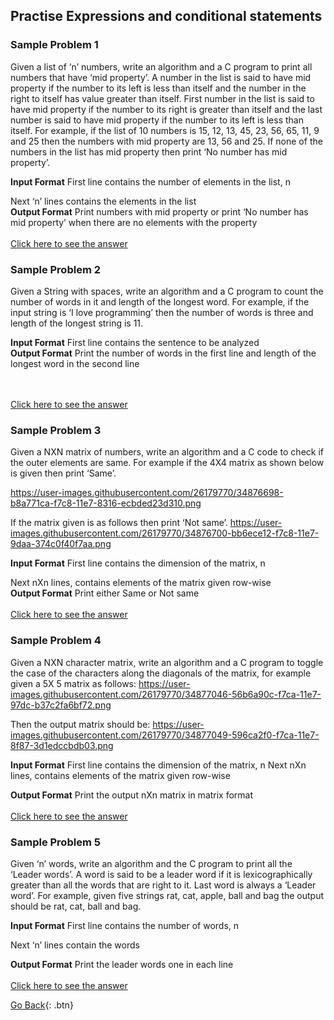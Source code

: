## Practise Expressions and conditional statements

### Sample Problem 1
Given a list of ‘n’ numbers, write an algorithm and a C program to print all numbers that have ‘mid property’. A number in the list is said to have mid property if the number to its left is less than itself and the number in the right to itself has value greater than itself. First number in the list is said to have mid property if the number to its right is greater than itself and the last number is said to have mid property if the number to its left is less than itself. For example, if the list of 10 numbers is 15, 12, 13, 45, 23, 56, 65, 11, 9 and 25 then the numbers with mid property are 13, 56 and 25. If none of the numbers in the list has mid property then print ‘No number has mid property’.

<b>Input Format</b>
First line contains the number of elements in the list, n

Next ‘n’ lines contains the elements in the list <br />
<b>Output Format</b>
Print numbers with mid property or print ‘No number has mid property’ when there are no elements with the property
<br /><br />
[Click here to see the answer](ques1.c)

### Sample Problem 2
Given a String with spaces, write an algorithm and a C program to count the number of words in it and length of the longest word. For example, if the input string is ‘I love programming’ then the number of words is three and length of the longest string is 11.

<b>Input Format</b>
First line contains the sentence to be analyzed<br />
<b>Output Format</b>
Print the number of words in the first line and length of the longest word in the second line


<br /><br />
[Click here to see the answer](ques2.c)

### Sample Problem 3
Given a NXN matrix of numbers, write an algorithm and a C code to check if the outer elements are same. For example if the 4X4 matrix as shown below is given then print ‘Same’.

https://user-images.githubusercontent.com/26179770/34876698-b8a771ca-f7c8-11e7-8316-ecbded23d310.png

If the matrix given is as follows then print ‘Not same’.
https://user-images.githubusercontent.com/26179770/34876700-bb6ece12-f7c8-11e7-9daa-374c0f40f7aa.png

<b>Input Format</b>
First line contains the dimension of the matrix, n

Next nXn lines, contains elements of the matrix given row-wise<br />
<b>Output Format</b>
Print either Same or Not same
<br /><br />
[Click here to see the answer](ques3.c)

### Sample Problem 4
Given a NXN character matrix, write an algorithm and a C program to toggle the case of the characters along the diagonals of the matrix, for example given a 5X 5 matrix as follows:
https://user-images.githubusercontent.com/26179770/34877046-56b6a90c-f7ca-11e7-97dc-b37c2fa6bf72.png

Then the output matrix should be:
https://user-images.githubusercontent.com/26179770/34877049-596ca2f0-f7ca-11e7-8f87-3d1edccbdb03.png

<b>Input Format</b>
First line contains the dimension of the matrix, n
Next nXn lines, contains elements of the matrix given row-wise<br />

<b>Output Format</b>
Print the output nXn matrix in matrix format
<br /><br />
[Click here to see the answer](ques4.c)

### Sample Problem 5
Given ‘n’ words, write an algorithm and the C program to print all the ‘Leader words’. A word is said to be a leader word if it is lexicographically greater than all the words that are right to it. Last word is always a ‘Leader word’. For example, given five strings rat, cat, apple, ball and bag the output should be rat, cat, ball and bag.

<b>Input Format</b>
First line contains the number of words, n

Next ‘n’ lines contain the words<br />

<b>Output Format</b>
Print the leader words one in each line
<br /><br />
[Click here to see the answer](ques5.c)

[Go Back](./..){: .btn}
